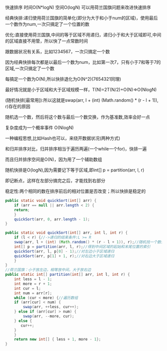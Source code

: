 快速排序 时间O(N*logN) 空间O(logN) 可以用荷兰国旗问题来改进快速排序

经典快排:递归使用荷兰国旗的简单化(即分为大于和小于num的区域)，使用最后一个数作为num,一次只搞定了一个位置的数

优化:直接使用荷兰国旗,中间的等于区域不用递归，递归小于和大于区域即可,中间的区域直接不用管，所以快了一点常数时间

跟数据状况有关系，比如1234567，一次只搞定一个数

因为经典快排每次都是以最后一个数为num，比如第一次7，只有小于7和等于7的区域,一次只搞定了一个数

每搞定一个数为O(N),所以快排退化为O(N^2)(7654321同理)

最好情况就是小于区域和大于区域规模一样，T(N)=2T(N/2)+O(N)=>O(NlogN)

(随机快排[最常用]):所以这就是swap(arr, l + (int) (Math.random() * (r - l + 1)), r)存在的原因

随机选一个数，然后将这个数与最后一个数交换，作为基准数,效率会好一点

复杂度成为一个概率事件  O(NlogN)

一种编程思想,比如Hash也可以，来绕开数据状况(两种方式)

和归并排序对比，归并排序相当于遍历两遍(一个while一个for)，快排一遍

而且归并排序空间是O(N)，因为用了一个辅助数组

随机快排是O(logN),因为需要记下等于区域,即int[] p = partition(arr, l, r)

即记断点，这样在左部分搞完之后，才能找到右部分

稳定性:两个相同的数在排序前后的相对位置是否改变；所以快排是稳定的
```java
public static void quickSort(int[] arr) {
    if (arr == null || arr.length < 2) {
	return;
    }
    quickSort(arr, 0, arr.length - 1);
}

public static void quickSort(int[] arr, int l, int r) {
    if (l < r) {//->递归的结束条件:L >= R
	swap(arr, l + (int) (Math.random() * (r - l + 1)), r);//随机找一个数做划分(即num)
	int[] p = partition(arr, l, r);//得到中间区域的起始和末尾位置的索引
	quickSort(arr, l, p[0] - 1);//对左边小于区域递归
	quickSort(arr, p[1] + 1, r);//对右边大于区域递归
    }
}
//荷兰国旗：小于放左边，相等放中间，大于放右边
public static int[] partition(int[] arr, int l, int r) {
    int less = l - 1;
    int more = r + 1;
    int cur = l;
    int num = arr[r];
    while (cur < more) {//遍历数组
	if (arr[cur] < num) {
	    swap(arr, ++less, cur++);
	} else if (arr[cur] > num) {
	    swap(arr, --more, cur);
	} else {
	   cur++;
	}
    }
    return new int[] { less + 1, more - 1};
}
```
